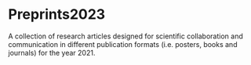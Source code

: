 # Preprints2023
A collection of research articles designed for scientific collaboration and communication in different publication formats (i.e. posters, books and journals) for the year 2021.
